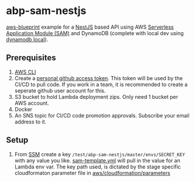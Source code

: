 # abp-sam-nestjs

[aws-blueprint](https://github.com/rynop/aws-blueprint) example for a [NestJS](https://nestjs.com/) based API using AWS [Serverless Application Module (SAM)](https://github.com/awslabs/serverless-application-model) and DynamoDB (complete with local dev using [dynamodb local](https://hub.docker.com/r/amazon/dynamodb-local)).

## Prerequisites

1.  [AWS CLI](https://docs.aws.amazon.com/cli/latest/userguide/cli-chap-install.html)
1.  Create a [personal github access token](https://github.com/settings/tokens). This token will be used by the CI/CD to pull code.  If you work in a team, it is recommended to create a seperate github user account for this.
1.  S3 bucket to hold Lambda deployment zips. Only need 1 bucket per AWS account.
1.  Docker
1.  An SNS topic for CI/CD code promotion approvals. Subscribe your email address to it.

## Setup

1.  From [SSM](https://console.aws.amazon.com/systems-manager/parameters) create a key `/test/abp-sam-nestjs/master/envs/SECRET_KEY` with any value you like.  [sam-template.yml](./sam-template.yml) will pull in the value for an Lambda env var.  The key path used, is dictated by the stage specific cloudformaton parameter file in [aws/cloudformation/parameters](./aws/cloudformation/parameters)


